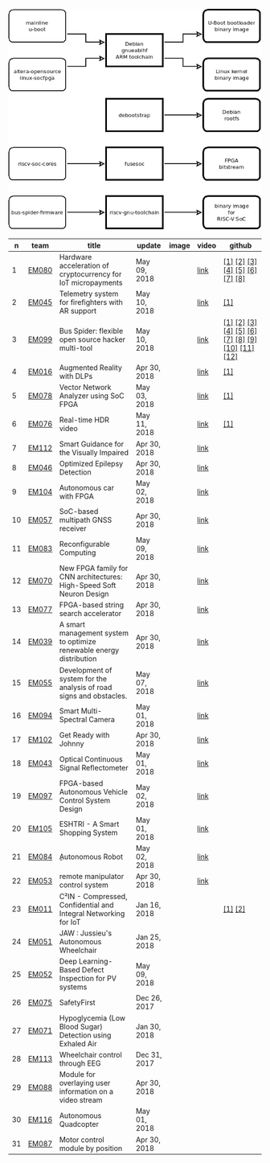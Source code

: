 ![Alt text](de10-nano-bus-spider-dev-flow.png?raw=true "Title")

| n | team | title | update | image | video | github |
| --- | --- | --- | --- | --- | --- | --- |
| 1 | [EM080](https://www.innovatefpga.com/cgi-bin/innovate/teams.pl?Id=EM080) | Hardware acceleration of cryptocurrency for IoT micropayments | May 09, 2018 |  | [link](https://youtu.be/JJRlwTJHBCg) |  [[1]](https://github.com/iotaledger) [[2]](https://github.com/habpygo/mam.client.go) [[3]](https://github.com/LampaLab/iota_fpga) [[4]](https://github.com/iotaledger/ccurl) [[5]](https://github.com/iotaledger/giota) [[6]](https://github.com/LampaLab/iota_fpga/releases/tag/v0.2) [[7]](https://github.com/LampaLab/iota_fpga/releases/tag/v0.1) [[8]](https://github.com/mit-dci/tangled-curl/blob/master/vuln-iota.md) |
| 2 | [EM045](https://www.innovatefpga.com/cgi-bin/innovate/teams.pl?Id=EM045) | Telemetry system for firefighters with AR support | May 10, 2018 |  | [link](https://youtu.be/sDeycnJib30) |  [[1]](https://github.com/sparkfun/SparkFun_MAX3010x_Sensor_Library) |
| 3 | [EM099](https://www.innovatefpga.com/cgi-bin/innovate/teams.pl?Id=EM099) | Bus Spider: flexible open source hacker multi-tool | May 10, 2018 |  | [link](https://youtu.be/xk4pjrGDSXQ) |  [[1]](https://github.com/miet-riscv-workgroup/de10-nano-bus-spider-bld-quartus) [[2]](https://github.com/open-design/riscv-soc-cores/tree/master/cores/gpio) [[3]](https://github.com/frantony/bus-spider-firmware) [[4]](https://github.com/cliffordwolf/picorv32) [[5]](https://github.com/open-design/riscv-soc-cores/tree/master/cores/wb_ram) [[6]](https://github.com/miet-riscv-workgroup/de10-nano-bus-spider) [[7]](https://github.com/open-design/riscv-soc-cores) [[8]](https://github.com/miet-riscv-workgroup/rv32-simple-soc) [[9]](https://github.com/miet-riscv-workgroup/de10-nano-bus-spider/blob/master/doc/de10-nano-bus-spider-dev-flow.md) [[10]](https://github.com/olofk/uart16550) [[11]](https://github.com/olofk/fusesoc) [[12]](https://github.com/olofk/or1k_bootloaders) |
| 4 | [EM016](https://www.innovatefpga.com/cgi-bin/innovate/teams.pl?Id=EM016) | Augmented Reality with DLPs | Apr 30, 2018 |  | [link](https://youtu.be/4d6LFX8uEeM) |  [[1]](https://github.com/bqUAB/em016) |
| 5 | [EM078](https://www.innovatefpga.com/cgi-bin/innovate/teams.pl?Id=EM078) | Vector Network Analyzer using SoC FPGA | May 03, 2018 |  | [link](https://www.youtube.com/watch?v=BvW69keXv7Y) |  [[1]](https://github.com/tvShushtov/em078_vector_analyzer) |
| 6 | [EM076](https://www.innovatefpga.com/cgi-bin/innovate/teams.pl?Id=EM076) | Real-time HDR video | May 11, 2018 |  | [link](https://youtu.be/eDJqN0iBZNc) |  [[1]](https://github.com/sh-vlad/FPGA_rtime_HDR_video) |
| 7 | [EM112](https://www.innovatefpga.com/cgi-bin/innovate/teams.pl?Id=EM112) | Smart Guidance for the Visually Impaired | Apr 30, 2018 |  | [link](https://youtu.be/xzjE42pkOlg) |  |
| 8 | [EM046](https://www.innovatefpga.com/cgi-bin/innovate/teams.pl?Id=EM046) | Optimized Epilepsy Detection | Apr 30, 2018 |  | [link](https://youtu.be/hKjjswbzkeg) |  |
| 9 | [EM104](https://www.innovatefpga.com/cgi-bin/innovate/teams.pl?Id=EM104) | Autonomous car with FPGA | May 02, 2018 |  | [link](https://youtu.be/WYyDdFlxsEc) |  |
| 10 | [EM057](https://www.innovatefpga.com/cgi-bin/innovate/teams.pl?Id=EM057) | SoC-based multipath GNSS receiver | Apr 30, 2018 |  | [link](https://youtu.be/0l_kAB0exQ8) |  |
| 11 | [EM083](https://www.innovatefpga.com/cgi-bin/innovate/teams.pl?Id=EM083) | Reconfigurable Computing | May 09, 2018 |  | [link](https://youtu.be/Xx68ZzuEs3U) |  |
| 12 | [EM070](https://www.innovatefpga.com/cgi-bin/innovate/teams.pl?Id=EM070) | New FPGA family for CNN architectures: High-Speed Soft Neuron Design | Apr 30, 2018 |  | [link](https://youtu.be/HXHPNGpTcjc) |  |
| 13 | [EM077](https://www.innovatefpga.com/cgi-bin/innovate/teams.pl?Id=EM077) | FPGA-based string search accelerator | Apr 30, 2018 |  | [link](https://youtu.be/whjF8LiX4ns) |  |
| 14 | [EM039](https://www.innovatefpga.com/cgi-bin/innovate/teams.pl?Id=EM039) | A smart management system to optimize renewable energy distribution | Apr 30, 2018 |  | [link](https://youtu.be/QJS5YOm-H7o) |  |
| 15 | [EM055](https://www.innovatefpga.com/cgi-bin/innovate/teams.pl?Id=EM055) | Development of system for the analysis of road signs and obstacles. | May 07, 2018 |  | [link](https://youtu.be/mbIrRnck-Jo) |  |
| 16 | [EM094](https://www.innovatefpga.com/cgi-bin/innovate/teams.pl?Id=EM094) | Smart Multi-Spectral Camera | May 01, 2018 |  | [link](https://www.youtube.com/channel/UCtlbKaSXPp1f1BJONbDOZVw?view_as=subscriber) |  |
| 17 | [EM102](https://www.innovatefpga.com/cgi-bin/innovate/teams.pl?Id=EM102) | Get Ready with Johnny | Apr 30, 2018 |  | [link](https://youtu.be/KNkspKmuXjQ) |  |
| 18 | [EM043](https://www.innovatefpga.com/cgi-bin/innovate/teams.pl?Id=EM043) | Optical Continuous Signal Reflectometer | May 01, 2018 |  | [link](https://youtu.be/AW0CwieZ1Y4) |  |
| 19 | [EM097](https://www.innovatefpga.com/cgi-bin/innovate/teams.pl?Id=EM097) | FPGA-based Autonomous Vehicle Control System Design | May 02, 2018 |  | [link](https://youtu.be/X7ZbEZY9Vog) |  |
| 20 | [EM105](https://www.innovatefpga.com/cgi-bin/innovate/teams.pl?Id=EM105) | ESHTRI - A Smart Shopping System | May 01, 2018 |  | [link](https://youtu.be/Vf-giC6XfBk) |  |
| 21 | [EM084](https://www.innovatefpga.com/cgi-bin/innovate/teams.pl?Id=EM084) | ِِAutonomous  Robot | May 02, 2018 |  | [link](https://youtu.be/a_ve2Q63vjI) |  |
| 22 | [EM053](https://www.innovatefpga.com/cgi-bin/innovate/teams.pl?Id=EM053) | remote manipulator control system | Apr 30, 2018 |  | [link](https://youtu.be/5bSbPyHdiVg) |  |
| 23 | [EM011](https://www.innovatefpga.com/cgi-bin/innovate/teams.pl?Id=EM011) | C²IN - Compressed, Confidential and Integral Networking for IoT | Jan 16, 2018 |  |  |  [[1]](https://github.com/tymonx/logic) [[2]](https://github.com/tymonx/virtio) |
| 24 | [EM051](https://www.innovatefpga.com/cgi-bin/innovate/teams.pl?Id=EM051) | JAW : Jussieu's Autonomous Wheelchair | Jan 25, 2018 |  |  |  |
| 25 | [EM052](https://www.innovatefpga.com/cgi-bin/innovate/teams.pl?Id=EM052) | Deep Learning-Based Defect Inspection for PV systems | May 09, 2018 |  |  |  |
| 26 | [EM075](https://www.innovatefpga.com/cgi-bin/innovate/teams.pl?Id=EM075) | SafetyFirst | Dec 26, 2017 |  |  |  |
| 27 | [EM071](https://www.innovatefpga.com/cgi-bin/innovate/teams.pl?Id=EM071) | Hypoglycemia (Low Blood Sugar) Detection using Exhaled Air | Jan 30, 2018 |  |  |  |
| 28 | [EM113](https://www.innovatefpga.com/cgi-bin/innovate/teams.pl?Id=EM113) | Wheelchair control through EEG | Dec 31, 2017 |  |  |  |
| 29 | [EM088](https://www.innovatefpga.com/cgi-bin/innovate/teams.pl?Id=EM088) | Module for overlaying user information on a video stream | Apr 30, 2018 |  |  |  |
| 30 | [EM116](https://www.innovatefpga.com/cgi-bin/innovate/teams.pl?Id=EM116) | Autonomous Quadcopter | May 01, 2018 |  |  |  |
| 31 | [EM087](https://www.innovatefpga.com/cgi-bin/innovate/teams.pl?Id=EM087) | Motor control module by position | Apr 30, 2018 |  |  |  |
